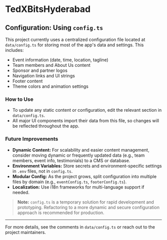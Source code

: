 # TedXBitsHyderabad

## Configuration: Using `config.ts`

This project currently uses a centralized configuration file located at `data/config.ts` for storing most of the app's data and settings. This includes:

- Event information (date, time, location, tagline)
- Team members and About Us content
- Sponsor and partner logos
- Navigation links and UI strings
- Footer content
- Theme colors and animation settings

### How to Use
- To update any static content or configuration, edit the relevant section in `data/config.ts`.
- All major UI components import their data from this file, so changes will be reflected throughout the app.

### Future Improvements
- **Dynamic Content:** For scalability and easier content management, consider moving dynamic or frequently updated data (e.g., team members, event info, testimonials) to a CMS or database.
- **Environment Variables:** Store secrets and environment-specific settings in `.env` files, not in `config.ts`.
- **Modular Config:** As the project grows, split configuration into multiple files by domain (e.g., `eventConfig.ts`, `footerConfig.ts`).
- **Localization:** Use i18n frameworks for multi-language support if needed.

> **Note:** `config.ts` is a temporary solution for rapid development and prototyping. Refactoring to a more dynamic and secure configuration approach is recommended for production.

---

For more details, see the comments in `data/config.ts` or reach out to the project maintainers. 